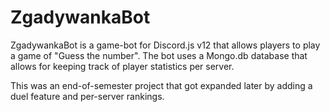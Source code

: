 # ZgadywankaBot 

ZgadywankaBot is a game-bot for Discord.js v12 that allows players to play a game of "Guess the number". The bot uses a Mongo.db database that allows for keeping track of player statistics per server.

This was an end-of-semester project that got expanded later by adding a duel feature and per-server rankings.
